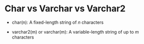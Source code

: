 # Char vs Varchar vs Varchar2

- char(n): A fixed-length string of *n* characters

- varchar2(m) or varchar(m): A variable-length string of up to *m* characters
